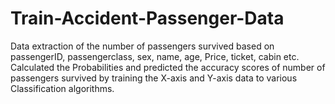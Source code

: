 # Train-Accident-Passenger-Data
Data extraction of the number of passengers survived based on passengerID, passengerclass, sex, name, age, Price, ticket, cabin etc. Calculated the Probabilities and predicted the accuracy scores of number of passengers survived by training the X-axis and Y-axis data to various Classification algorithms. 
